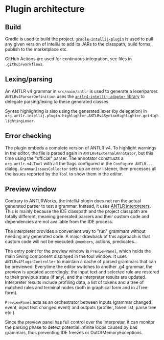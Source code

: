 # Plugin architecture

## Build

Gradle is used to build the project. [`gradle-intellij-plugin`][1] is used to pull
any given version of IntelliJ to add its JARs to the classpath, build forms,
publish to the marketplace etc.

GitHub Actions are used for continuous integration, see files in `.github/workflows`.

## Lexing/parsing

An ANTLR v4 grammar in `src/main/antlr` is used to generate a lexer/parser.
`ANTLRv4ParserDefinition` uses the [`antlr4-intellij-adaptor` library][2] to
delegate parsing/lexing to these generated classes.

Syntax highlighting is also using the generated lexer (by delegation) in
`org.antlr.intellij.plugin.highlighter.ANTLRv4SyntaxHighlighter.getHighlightingLexer`.

## Error checking

The plugin embeds a complete version of ANTLR v4. To highlight warnings in the
editor, the file is parsed again in `ANTLRv4ExternalAnnotator`, but this time
using the "official" parser. The annotator constructs a `org.antlr.v4.Tool`
with all the flags configured in the `Configure ANTLR...` dialog.
`GrammarIssuesCollector` sets up an error listener, then processes all the issues
reported by the `Tool` to show them in the editor.

## Preview window

Contrary to ANTLRWorks, the IntelliJ plugin does not run the actual generated
parser to test a grammar. Instead, it uses [ANTLR interpreters][3]. This is
mainly because the IDE classpath and the project classpath are totally different,
meaning generated parsers and their custom code and dependencies are not
available from the IDE process.

The interpreter provides a convenient way to "run" grammars without needing
any generated code. A major drawback of this approach is that custom code will
not be executed: `@members`, actions, predicates...

The entry point for the preview window is `PreviewPanel`, which holds the main
Swing component displayed in the tool window. It uses `ANTLRv4PluginController`
to maintain a cache of parsed grammars that can be previewed. Everytime the
editor switches to another .g4 grammar, the preview is updated accordingly:
the input text and selected rule are restored to their previous state (if any),
and the interpreter results are updated. Interpreter results include profiling
data, a list of tokens and a tree of matched rules and terminal nodes (both
in graphical form and in JTree form).

`PreviewPanel` acts as an orchestrator between inputs (grammar changed event,
input text changed event) and outputs (profiler, token list, parse tree etc.).

Since the preview panel has full control over the interpreter, it can monitor
the parsing phase to detect potential infinite loops caused by bad grammars,
thus preventing IDE freezes or OutOfMemoryExceptions.

[1]: https://github.com/JetBrains/gradle-intellij-plugin

[2]: https://github.com/antlr/antlr4-intellij-adaptor/

[3]: https://github.com/antlr/antlr4/blob/master/doc/interpreters.md
